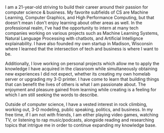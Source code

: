 I am a 21-year-old striving to build their career around their passion for computer science & business. My favorite subfields of CS are Machine Learning, Computer Graphics, and High Performance Computing, but that doesn't mean I don't enjoy learning about other areas as well. In the professional realm, I've had the opportunity to intern at many tech companies working on various projects such as Machine Learning Systems, Natural Language Processing with chatbots, and Artificial Intellignce explainability. I have also founded my own startup in Madison, Wisconsin where I learned that the intersection of tech and business is where I want to be.

Additionally, I love working on personal projects which allow me to apply the knowledge I have acquired in the classroom while simultaneously obtaining new experiences I did not expect, whether its creating my own homelab server or upgrading my 3-D printer. I have come to learn that building things that can benefit the lives of others is what I am passionate about. The enjoyment and pleasure gained from learning while creating is a feeling for which I am still seeking the words to describe.

Outside of computer science, I have a vested interest in rock climbing, working out, 3-D modeling, public speaking, politics, and business. In my free time, if I am not with friends, I am either playing video games, watching TV, or listening to rap music/podcasts, alongside reading and researching topics that intrigue me in order to continue expanding my knowledge base.
